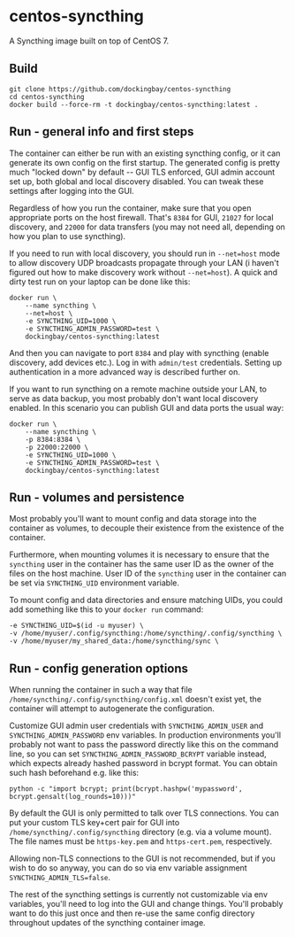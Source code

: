 centos-syncthing
================

A Syncthing image built on top of CentOS 7.

Build
-----

    git clone https://github.com/dockingbay/centos-syncthing
    cd centos-syncthing
    docker build --force-rm -t dockingbay/centos-syncthing:latest .

Run - general info and first steps
----------------------------------

The container can either be run with an existing syncthing config, or
it can generate its own config on the first startup. The generated
config is pretty much "locked down" by default -- GUI TLS enforced,
GUI admin account set up, both global and local discovery
disabled. You can tweak these settings after logging into the GUI.

Regardless of how you run the container, make sure that you open
appropriate ports on the host firewall. That's `8384` for GUI, `21027`
for local discovery, and `22000` for data transfers (you may not need
all, depending on how you plan to use syncthing).

If you need to run with local discovery, you should run in
`--net=host` mode to allow discovery UDP broadcasts propagate through
your LAN (i haven't figured out how to make discovery work without
`--net=host`). A quick and dirty test run on your laptop can be done
like this:

    docker run \
        --name syncthing \
        --net=host \
        -e SYNCTHING_UID=1000 \
        -e SYNCTHING_ADMIN_PASSWORD=test \
        dockingbay/centos-syncthing:latest

And then you can navigate to port `8384` and play with syncthing
(enable discovery, add devices etc.). Log in with `admin/test`
credentials. Setting up authentication in a more advanced way is
described further on.

If you want to run syncthing on a remote machine outside your LAN, to
serve as data backup, you most probably don't want local discovery
enabled. In this scenario you can publish GUI and data ports the usual
way:

    docker run \
        --name syncthing \
        -p 8384:8384 \
        -p 22000:22000 \
        -e SYNCTHING_UID=1000 \
        -e SYNCTHING_ADMIN_PASSWORD=test \
        dockingbay/centos-syncthing:latest


Run - volumes and persistence
-----------------------------

Most probably you'll want to mount config and data storage into the
container as volumes, to decouple their existence from the existence
of the container.

Furthermore, when mounting volumes it is necessary to ensure that the
`syncthing` user in the container has the same user ID as the owner of
the files on the host machine. User ID of the `syncthing` user in the
container can be set via `SYNCTHING_UID` environment variable.

To mount config and data directories and ensure matching UIDs, you
could add something like this to your `docker run` command:

    -e SYNCTHING_UID=$(id -u myuser) \
    -v /home/myuser/.config/syncthing:/home/syncthing/.config/syncthing \
    -v /home/myuser/my_shared_data:/home/syncthing/sync \

Run - config generation options
-------------------------------

When running the container in such a way that file
`/home/syncthing/.config/syncthing/config.xml` doesn't exist yet, the
container will attempt to autogenerate the configuration.

Customize GUI admin user credentials with `SYNCTHING_ADMIN_USER` and
`SYNCTHING_ADMIN_PASSWORD` env variables. In production environments
you'll probably not want to pass the password directly like this on
the command line, so you can set `SYNCTHING_ADMIN_PASSWORD_BCRYPT`
variable instead, which expects already hashed password in bcrypt
format. You can obtain such hash beforehand e.g. like this:

    python -c "import bcrypt; print(bcrypt.hashpw('mypassword', bcrypt.gensalt(log_rounds=10)))"

By default the GUI is only permitted to talk over TLS connections. You
can put your custom TLS key+cert pair for GUI into
`/home/syncthing/.config/syncthing` directory (e.g. via a volume
mount). The file names must be `https-key.pem` and `https-cert.pem`,
respectively.

Allowing non-TLS connections to the GUI is not recommended, but if you
wish to do so anyway, you can do so via env variable assignment
`SYNCTHING_ADMIN_TLS=false`.

The rest of the syncthing settings is currently not customizable via
env variables, you'll need to log into the GUI and change
things. You'll probably want to do this just once and then re-use the
same config directory throughout updates of the syncthing container
image.
